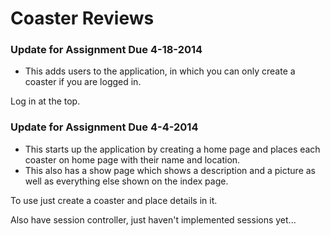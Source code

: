 # Coaster Reviews

### Update for Assignment Due 4-18-2014

* This adds users to the application, in which you can only create a coaster if you are logged in.

Log in at the top.

### Update for Assignment Due 4-4-2014

* This starts up the application by creating a home page and places each coaster on home page with their name and     location.
* This also has a show page which shows a description and a picture as well as everything else shown on the index page.

To use just create a coaster and place details in it.

Also have session controller, just haven't implemented sessions yet...
